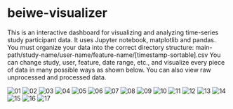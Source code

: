# beiwe-visualizer
This is an interactive dashboard for visualizing and analyzing time-series study participant data. It uses Jupyter notebook, matplotlib and pandas.
You must organize your data into the correct directory structure: main-path/study-name/user-name/feature-name/[timestamp-sortable].csv
You can change study, user, feature, date range, etc., and visualize every piece of data in many possible ways as shown below. You can also view raw unprocessed and processed data.

![01](/img/01.png)
![02](/img/02.png)
![03](/img/03.png)
![04](/img/04.png)
![05](/img/05.png)
![06](/img/06.png)
![07](/img/07.png)
![08](/img/08.png)
![09](/img/09.png)
![10](/img/10.png)
![11](/img/11.png)
![12](/img/12.png)
![13](/img/13.png)
![14](/img/14.png)
![15](/img/15.png)
![16](/img/16.png)
![17](/img/17.png)
